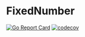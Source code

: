 # FixedNumber

[![Go Report Card](https://goreportcard.com/badge/github.com/hitong/FixedNumber)](https://goreportcard.com/report/github.com/hitong/FixedNumber)
[![codecov](https://codecov.io/gh/hitong/FixedNumber/branch/master/graph/badge.svg)](https://codecov.io/gh/hitong/FixedNumber/branch/master/graphs)

